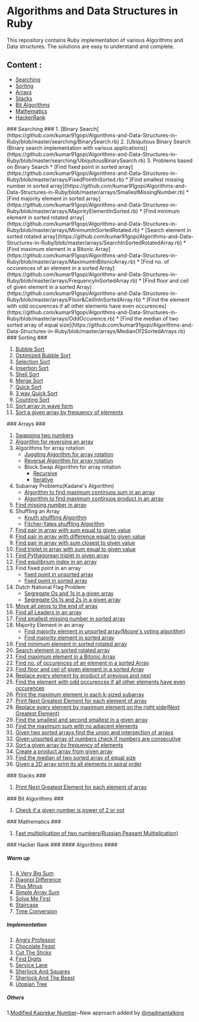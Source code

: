 # Algorithms and Data Structures in Ruby #

This repository contains Ruby implementation of various Algorithms and Data structures. 
The solutions are easy to understand and complete.

## Content : ##
* [Searching](#searching)
* [Sorting](#sorting)
* [Arrays](#arrays)
* [Stacks](#stacks)
* [Bit Algorithms](#bitAlgo)
* [Mathematics](#maths)
* [HackerRank](#hackerrank)

<a name="searching"/>
### Searching ###
1. [Binary Search](https://github.com/kumar91gopi/Algorithms-and-Data-Structures-in-Ruby/blob/master/searching/BinarySearch.rb)
2. [Ubiquitous Binary Search (Binary search implementation with various applications)](https://github.com/kumar91gopi/Algorithms-and-Data-Structures-in-Ruby/blob/master/searching/UbiquitousBinarySearch.rb)
3. Problems based on Binary Search
    * [Find fixed point in sorted array](https://github.com/kumar91gopi/Algorithms-and-Data-Structures-in-Ruby/blob/master/arrays/FixedPointInSorted.rb)
    * [Find smallest missing number in sorted array](https://github.com/kumar91gopi/Algorithms-and-Data-Structures-in-Ruby/blob/master/arrays/SmallestMissingNumber.rb)
    * [Find majority element in sorted array](https://github.com/kumar91gopi/Algorithms-and-Data-Structures-in-Ruby/blob/master/arrays/MajorityElementInSorted.rb)
    * [Find minimum element in sorted rotated array](https://github.com/kumar91gopi/Algorithms-and-Data-Structures-in-Ruby/blob/master/arrays/MinimumInSortedRotated.rb)
    * [Search element in sorted rotated array](https://github.com/kumar91gopi/Algorithms-and-Data-Structures-in-Ruby/blob/master/arrays/SearchInSortedRotatedArray.rb)
    * [Find maximum element in a Bitonic Array](https://github.com/kumar91gopi/Algorithms-and-Data-Structures-in-Ruby/blob/master/arrays/MaximumInBitonicArray.rb)
    * [Find no. of occurences of an element in a sorted Array](https://github.com/kumar91gopi/Algorithms-and-Data-Structures-in-Ruby/blob/master/arrays/FrequencyInSortedArray.rb)
    * [Find floor and ceil of given element in a sorted Array](https://github.com/kumar91gopi/Algorithms-and-Data-Structures-in-Ruby/blob/master/arrays/Floor&CeilInInSortedArray.rb)
    * [Find the element with odd occurences if all other elements have even occurences](https://github.com/kumar91gopi/Algorithms-and-Data-Structures-in-Ruby/blob/master/arrays/OddOccurence.rb)
    * [Find the median of two sorted array of equal size](https://github.com/kumar91gopi/Algorithms-and-Data-Structures-in-Ruby/blob/master/arrays/MedianOf2SortedArrays.rb)

<a name="sorting"/>
### Sorting ###

1. [Bubble Sort](https://github.com/kumar91gopi/Algorithms-and-Data-Structures-in-Ruby/blob/master/sorting/BubbleSort.rb)
2. [Optimized Bubble Sort](https://github.com/kumar91gopi/Algorithms-and-Data-Structures-in-Ruby/blob/master/sorting/BubbleSortOptimized.rb)
3. [Selection Sort](https://github.com/kumar91gopi/Algorithms-and-Data-Structures-in-Ruby/blob/master/sorting/SelectionSort.rb)
4. [Insertion Sort](https://github.com/kumar91gopi/Algorithms-and-Data-Structures-in-Ruby/blob/master/sorting/InsertionSort.rb)
5. [Shell Sort](https://github.com/kumar91gopi/Algorithms-and-Data-Structures-in-Ruby/blob/master/sorting/ShellSort.rb)
6. [Merge Sort](https://github.com/kumar91gopi/Algorithms-and-Data-Structures-in-Ruby/blob/master/sorting/MergeSort.rb)
7. [Quick Sort](https://github.com/kumar91gopi/Algorithms-and-Data-Structures-in-Ruby/blob/master/sorting/QuickSort.rb)
8. [3 way Quick Sort](https://github.com/kumar91gopi/Algorithms-and-Data-Structures-in-Ruby/blob/master/sorting/3wayQuickSort.rb)
9. [Counting Sort](https://github.com/kumar91gopi/Algorithms-and-Data-Structures-in-Ruby/blob/master/sorting/CountingSort.rb)
10. [Sort array in wave form](https://github.com/kumar91gopi/Algorithms-and-Data-Structures-in-Ruby/blob/master/sorting/SortInWaveForm.rb)
11. [Sort a given array by frequency of elements](https://github.com/kumar91gopi/Algorithms-and-Data-Structures-in-Ruby/blob/master/arrays/SortArrayByFrequency.rb)

<a name="arrays"/>
### Arrays ###

1. [Swapping two numbers](https://github.com/kumar91gopi/Algorithms-and-Data-Structures-in-Ruby/blob/master/arrays/SwappingTwoNumbers.rb)
2. [Algorithm for reversing an array](https://github.com/kumar91gopi/Algorithms-and-Data-Structures-in-Ruby/blob/master/arrays/ReverseAnArray.rb)
3. Algorithms for array rotation
    * [Juggling Algorithm for array rotation](https://github.com/kumar91gopi/Algorithms-and-Data-Structures-in-Ruby/blob/master/arrays/JugglingAlgorithm.rb)
    * [Reversal Algorithm for array rotation](https://github.com/kumar91gopi/Algorithms-and-Data-Structures-in-Ruby/blob/master/arrays/ReversalAlgorithm.rb)
    * Block Swap Algorithm for array rotation
        * [Recursive](https://github.com/kumar91gopi/Algorithms-and-Data-Structures-in-Ruby/blob/master/arrays/BlockSwapAlgorithmRecursive.rb)
        * [Iterative](https://github.com/kumar91gopi/Algorithms-and-Data-Structures-in-Ruby/blob/master/arrays/BlockSwapAlgorithmIterative.rb)
4. Subarray Problems(Kadane's Algorithm)
    * [Algorithm to find maximum continuos sum in an array](https://github.com/kumar91gopi/Algorithms-and-Data-Structures-in-Ruby/blob/master/arrays/MaxSubarraySum.rb)
    * [Algorithm to find maximum continuos product in an array](https://github.com/kumar91gopi/Algorithms-and-Data-Structures-in-Ruby/blob/master/arrays/MaxSubArrayProduct.rb)
5. [Find missing number in array](https://github.com/kumar91gopi/Algorithms-and-Data-Structures-in-Ruby/blob/master/arrays/FindMissingNumber.rb)
6. Shuffling an Array
    * [Knuth shuffling Algorithm](https://github.com/kumar91gopi/Algorithms-and-Data-Structures-in-Ruby/blob/master/arrays/KnuthShufflingAlgorithm.rb)
    * [Fitcher-Yates shuffling Algorithm](https://github.com/kumar91gopi/Algorithms-and-Data-Structures-in-Ruby/blob/master/arrays/FitcherYatesShufflingAlgorithm.rb)
7. [Find pair in array with sum equal to given value](https://github.com/kumar91gopi/Algorithms-and-Data-Structures-in-Ruby/blob/master/arrays/ChekPairWithGivenSum.rb)
8. [Find pair in array with difference equal to given value](https://github.com/kumar91gopi/Algorithms-and-Data-Structures-in-Ruby/blob/master/arrays/ChekPairWithGivenDiff.rb)
9. [Find pair in array with sum closest to given value](https://github.com/kumar91gopi/Algorithms-and-Data-Structures-in-Ruby/blob/master/arrays/ClosestSum.rb)
10. [Find triplet in array with sum equal to given value](https://github.com/kumar91gopi/Algorithms-and-Data-Structures-in-Ruby/blob/master/arrays/TripletWithGivenSum.rb)
11. [Find Pythagorean triplet in given array](https://github.com/kumar91gopi/Algorithms-and-Data-Structures-in-Ruby/blob/master/arrays/FindPythagoreanTriplet.rb)
12. [Find equilibrium index in an array](https://github.com/kumar91gopi/Algorithms-and-Data-Structures-in-Ruby/blob/master/arrays/EquilibriumIndexofArray.rb)
13. Find fixed point in an array
    * [fixed point in unsorted array](https://github.com/kumar91gopi/Algorithms-and-Data-Structures-in-Ruby/blob/master/arrays/FixedPointInUnsorted.rb)
    * [fixed point in sorted array](https://github.com/kumar91gopi/Algorithms-and-Data-Structures-in-Ruby/blob/master/arrays/FixedPointInSorted.rb)
14. Dutch National Flag Problem
    * [Segregate Os and 1s in a given array](https://github.com/kumar91gopi/Algorithms-and-Data-Structures-in-Ruby/blob/master/arrays/Segregate0and1.rb)
    * [Segregate Os,1s and 2s in a given array](https://github.com/kumar91gopi/Algorithms-and-Data-Structures-in-Ruby/blob/master/arrays/Segregate012.rb)
15. [Move all zeros to the end of array](https://github.com/kumar91gopi/Algorithms-and-Data-Structures-in-Ruby/blob/master/arrays/MoveZerosToEnd.rb)
16. [Find all Leaders in an array](https://github.com/kumar91gopi/Algorithms-and-Data-Structures-in-Ruby/blob/master/arrays/LeadersInArray.rb)
17. [Find smallest missing number in sorted array](https://github.com/kumar91gopi/Algorithms-and-Data-Structures-in-Ruby/blob/master/arrays/SmallestMissingNumber.rb)
18. Majority Element in an array
    * [Find majority element in unsorted array(Moore's voting algorithm)](https://github.com/kumar91gopi/Algorithms-and-Data-Structures-in-Ruby/blob/master/arrays/MajorityElement.rb)
    * [Find majority element in sorted array](https://github.com/kumar91gopi/Algorithms-and-Data-Structures-in-Ruby/blob/master/arrays/MajorityElementInSorted.rb)
19. [Find minimum element in sorted rotated array](https://github.com/kumar91gopi/Algorithms-and-Data-Structures-in-Ruby/blob/master/arrays/MinimumInSortedRotated.rb)
20. [Search element in sorted rotated array](https://github.com/kumar91gopi/Algorithms-and-Data-Structures-in-Ruby/blob/master/arrays/SearchInSortedRotatedArray.rb)
21. [Find maximum element in a Bitonic Array](https://github.com/kumar91gopi/Algorithms-and-Data-Structures-in-Ruby/blob/master/arrays/MaximumInBitonicArray.rb)
22. [Find no. of occurences of an element in a sorted Array](https://github.com/kumar91gopi/Algorithms-and-Data-Structures-in-Ruby/blob/master/arrays/FrequencyInSortedArray.rb)
23. [Find floor and ceil of given element in a sorted Array](https://github.com/kumar91gopi/Algorithms-and-Data-Structures-in-Ruby/blob/master/arrays/Floor&CeilInInSortedArray.rb)
24. [Replace every element by product of previous and next](https://github.com/kumar91gopi/Algorithms-and-Data-Structures-in-Ruby/blob/master/arrays/ReplaceByPrev&Next.rb)
25. [Find the element with odd occurences if all other elements have even occurences](https://github.com/kumar91gopi/Algorithms-and-Data-Structures-in-Ruby/blob/master/arrays/OddOccurence.rb)
26. [Print the maximum element in each k-sized subarray](https://github.com/kumar91gopi/Algorithms-and-Data-Structures-in-Ruby/blob/master/arrays/MaximumofSizeKSubarrays.rb)
27. [Print Next Greatest Element for each element of array](https://github.com/kumar91gopi/Algorithms-and-Data-Structures-in-Ruby/blob/master/arrays/NextGretestElement.rb)
28. [Replace every element by maximum element on the right side(Next Greatest Element)](https://github.com/kumar91gopi/Algorithms-and-Data-Structures-in-Ruby/blob/master/arrays/ReplaceWithNGE.rb)
29. [Find the smallest and second smallest in a given array](https://github.com/kumar91gopi/Algorithms-and-Data-Structures-in-Ruby/blob/master/arrays/Smallest&2ndSmallest.rb)
30. [Find the maximum sum with no adjacent elements](https://github.com/kumar91gopi/Algorithms-and-Data-Structures-in-Ruby/blob/master/arrays/MaxSumNoAdjacent.rb)
31. [Given two sorted arrays find the union and intersection of arrays](https://github.com/kumar91gopi/Algorithms-and-Data-Structures-in-Ruby/blob/master/arrays/Union&IntersectionOfArrays.rb)
32. [Given unsorted array of numbers check if numbers are consecutive](https://github.com/kumar91gopi/Algorithms-and-Data-Structures-in-Ruby/blob/master/arrays/CheckForConsecutive.rb)
33. [Sort a given array by frequency of elements](https://github.com/kumar91gopi/Algorithms-and-Data-Structures-in-Ruby/blob/master/arrays/SortArrayByFrequency.rb)
34. [Create a product array from given array](https://github.com/kumar91gopi/Algorithms-and-Data-Structures-in-Ruby/blob/master/arrays/CreateProductArray.rb)
35. [Find the median of two sorted array of equal size](https://github.com/kumar91gopi/Algorithms-and-Data-Structures-in-Ruby/blob/master/arrays/MedianOf2SortedArrays.rb)
36. [Given a 2D array,print its all elements in spiral order](https://github.com/kumar91gopi/Algorithms-and-Data-Structures-in-Ruby/blob/master/arrays/PrintMatrixInSpiralOrder.rb)

<a name="stacks"/>
### Stacks ###

1. [Print Next Greatest Element for each element of array](https://github.com/kumar91gopi/Algorithms-and-Data-Structures-in-Ruby/blob/master/arrays/NextGretestElement.rb)

<a name="bitAlgo"/>
### Bit Algorithms ###

1. [Check if a given number is power of 2 or not](https://github.com/kumar91gopi/Algorithms-and-Data-Structures-in-Ruby/blob/master/bitAlgorithms/CheckForPowerOfTwo.rb)
 
<a name="maths"/>
### Mathematics ###

1. [Fast multiplication of two numbers(Russian Peasant Multiplication)](https://github.com/kumar91gopi/Algorithms-and-Data-Structures-in-Ruby/blob/master/mathematics/FastMultiplication.rb)

<a name="hackerrank"/>
### Hacker Rank ###
#### Algorithms ####

##### Warm up #####
1. [A Very Big Sum](https://github.com/kumar91gopi/Algorithms-and-Data-Structures-in-Ruby/blob/master/hackerRank/algorithms/warmup/AVeryBigSum.rb)
2. [Diagnol Difference](https://github.com/kumar91gopi/Algorithms-and-Data-Structures-in-Ruby/blob/master/hackerRank/algorithms/warmup/DiagnolDifference.rb)
3. [Plus Minus](https://github.com/kumar91gopi/Algorithms-and-Data-Structures-in-Ruby/blob/master/hackerRank/algorithms/warmup/PlusMinus.rb)
4. [Simple Array Sum](https://github.com/kumar91gopi/Algorithms-and-Data-Structures-in-Ruby/blob/master/hackerRank/algorithms/warmup/SimpleArraySum.rb)
5. [Solve Me First](https://github.com/kumar91gopi/Algorithms-and-Data-Structures-in-Ruby/blob/master/hackerRank/algorithms/warmup/SolveMeFirst.rb)
6. [Staircase](https://github.com/kumar91gopi/Algorithms-and-Data-Structures-in-Ruby/blob/master/hackerRank/algorithms/warmup/Staircase.rb)
7. [Time Conversion](https://github.com/kumar91gopi/Algorithms-and-Data-Structures-in-Ruby/blob/master/hackerRank/algorithms/warmup/TimeConversion.rb)


##### Implementation #####
1. [Angry Professor](https://github.com/kumar91gopi/Algorithms-and-Data-Structures-in-Ruby/blob/master/hackerRank/algorithms/implementation/AngryProfessor.rb)
2. [Chocolate Feast](https://github.com/kumar91gopi/Algorithms-and-Data-Structures-in-Ruby/blob/master/hackerRank/algorithms/implementation/ChocolateFeast.rb)
3. [Cut The Sticks](https://github.com/kumar91gopi/Algorithms-and-Data-Structures-in-Ruby/blob/master/hackerRank/algorithms/implementation/CutTheSticks.rb)
4. [Find Digits](https://github.com/kumar91gopi/Algorithms-and-Data-Structures-in-Ruby/blob/master/hackerRank/algorithms/implementation/FindDigits.rb)
5. [Service Lane](https://github.com/kumar91gopi/Algorithms-and-Data-Structures-in-Ruby/blob/master/hackerRank/algorithms/implementation/ServiceLane.rb)
6. [Sherlock And Squares](https://github.com/kumar91gopi/Algorithms-and-Data-Structures-in-Ruby/blob/master/hackerRank/algorithms/implementation/SherlockAndSquares.rb)
7. [Sherlock And The Beast](https://github.com/kumar91gopi/Algorithms-and-Data-Structures-in-Ruby/blob/master/hackerRank/algorithms/implementation/SherlockAndTheBeast.rb)
8. [Utopian Tree](https://github.com/kumar91gopi/Algorithms-and-Data-Structures-in-Ruby/blob/master/hackerRank/algorithms/implementation/UtopianTree.rb)

##### Others #####
1.[Modified Kaprekar Number](https://github.com/kumar91gopi/Algorithms-and-Data-Structures-in-Ruby/blob/master/hackerRank/ModifiedKaprekarNumber.rb)~New approach added by [@madmantalking](https://github.com/madmantalking)






